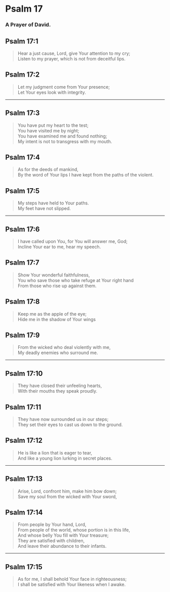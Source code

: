 # Psalm 17

### A Prayer of David.

## Psalm 17:1

> Hear a just cause, Lord, give Your attention to my cry;  
> Listen to my prayer, which is not from deceitful lips.

## Psalm 17:2

> Let my judgment come from Your presence;  
> Let Your eyes look with integrity.

---

## Psalm 17:3

> You have put my heart to the test;  
> You have visited me by night;  
> You have examined me and found nothing;  
> My intent is not to transgress with my mouth.

## Psalm 17:4

> As for the deeds of mankind,  
> By the word of Your lips I have kept from the paths of the violent.

## Psalm 17:5

> My steps have held to Your paths.  
> My feet have not slipped.

---

## Psalm 17:6

> I have called upon You, for You will answer me, God;  
> Incline Your ear to me, hear my speech.

## Psalm 17:7

> Show Your wonderful faithfulness,  
> You who save those who take refuge at Your right hand  
> From those who rise up against them.

## Psalm 17:8

> Keep me as the apple of the eye;  
> Hide me in the shadow of Your wings

## Psalm 17:9

> From the wicked who deal violently with me,  
> My deadly enemies who surround me.

---

## Psalm 17:10

> They have closed their unfeeling hearts,  
> With their mouths they speak proudly.

## Psalm 17:11

> They have now surrounded us in our steps;  
> They set their eyes to cast us down to the ground.

## Psalm 17:12

> He is like a lion that is eager to tear,  
> And like a young lion lurking in secret places.

---

## Psalm 17:13

> Arise, Lord, confront him, make him bow down;  
> Save my soul from the wicked with Your sword,

## Psalm 17:14

> From people by Your hand, Lord,  
> From people of the world, whose portion is in this life,  
> And whose belly You fill with Your treasure;  
> They are satisfied with children,  
> And leave their abundance to their infants.

---

## Psalm 17:15

> As for me, I shall behold Your face in righteousness;  
> I shall be satisfied with Your likeness when I awake.
